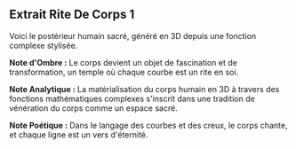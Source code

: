 ## Extrait Rite De Corps 1

Voici le postérieur humain sacré, généré en 3D depuis une fonction complexe stylisée.

**Note d'Ombre :** Le corps devient un objet de fascination et de transformation, un temple où chaque courbe est un rite en soi.

**Note Analytique :** La matérialisation du corps humain en 3D à travers des fonctions mathématiques complexes s'inscrit dans une tradition de vénération du corps comme un espace sacré.

**Note Poétique :** Dans le langage des courbes et des creux, le corps chante, et chaque ligne est un vers d'éternité.
